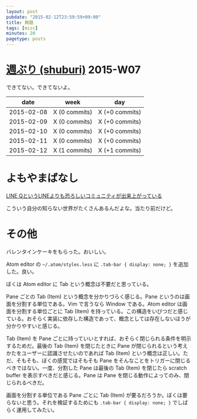 ```yaml
---
layout: post
pubdate: "2015-02-12T23:59:59+09:00"
title: 無題
tags: [misc]
minutes: 20
pagetype: posts
---
```

# [週ぶり (shuburi)][shuburi] 2015-W07

できてない。できてないよ。

date       | week           | day
-----------|----------------|-----------------
2015-02-08 | X (0 commits)  | X (+0 commits)
2015-02-09 | X (0 commits)  | X (+0 commits)
2015-02-10 | X (0 commits)  | X (+0 commits)
2015-02-11 | X (0 commits)  | X (+0 commits)
2015-02-12 | X (1 commits)  | X (+1 commits)

# よもやまばなし

[LINE QというLINEよりも恐ろしいコミュニティが出来上がっている](http://b.hatena.ne.jp/entry/anond.hatelabo.jp/20150211212201)

こういう自分の知らない世界がたくさんあるんだよな。当たり前だけど。

# その他

バレンタインケーキをもらった。おいしい。

Atom editor の `~/.atom/styles.less` に `.tab-bar { display: none; }` を追加した。良い。

ぼくは Atom editor に Tab という概念は不要だと思っている。

Pane ごとの Tab (Item) という概念を分かりづらく感じる。Pane というのは画面を分割する単位である。Vim で言うなら Window である。Atom editor は画面を分割する単位ごとに Tab (Item) を持っている。この構造をいびつだと感じている。おそらく実装に依存した構造であって、概念としては存在しないほうが分かりやすいと感じる。

Tab (Item) を Pane ごとに持っていいとすれば、おそらく閉じられる条件を明示するためだ。最後の Tab (Item) を閉じたときに Pane が閉じられるという考えかたをユーザーに認識させたいのであれば Tab (Item) という概念は正しい。ただ、そもそも、ぼくの感覚ではそもそも Pane をそんなことをトリガーに閉じるべきではない。一度、分割した Pane は最後の Tab (Item) を閉じたら scratch buffer を表示すべきだと感じる。Pane は Pane を閉じる動作によってのみ、閉じられるべきだ。

画面を分割する単位である Pane ごとに Tab (Item) が要るだろうか。ぼくは要らないと思う。それを検証するためにも `.tab-bar { display: none; }` でしばらく運用してみたい。

[shuburi]: http://shuburi.org
[bouzuya/peggie-app]: https://github.com/bouzuya/peggie-app
[bouzuya/hubot-elb]: https://github.com/bouzuya/hubot-elb
[bouzuya/shuburi-report]: https://github.com/bouzuya/shuburi-report
